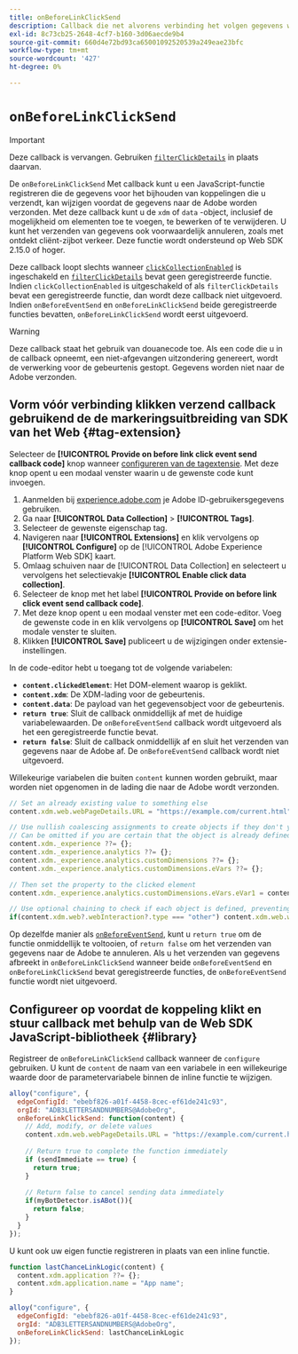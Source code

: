 ```yaml
---
title: onBeforeLinkClickSend
description: Callback die net alvorens verbinding het volgen gegevens wordt verzonden.
exl-id: 8c73cb25-2648-4cf7-b160-3d06aecde9b4
source-git-commit: 660d4e72bd93ca65001092520539a249eae23bfc
workflow-type: tm+mt
source-wordcount: '427'
ht-degree: 0%

---
```



# `onBeforeLinkClickSend`

>[!IMPORTANT]
>
>Deze callback is vervangen. Gebruiken [`filterClickDetails`](clickcollection.md) in plaats daarvan.

De `onBeforeLinkClickSend` Met callback kunt u een JavaScript-functie registreren die de gegevens voor het bijhouden van koppelingen die u verzendt, kan wijzigen voordat de gegevens naar de Adobe worden verzonden. Met deze callback kunt u de `xdm` of `data` -object, inclusief de mogelijkheid om elementen toe te voegen, te bewerken of te verwijderen. U kunt het verzenden van gegevens ook voorwaardelijk annuleren, zoals met ontdekt cliënt-zijbot verkeer. Deze functie wordt ondersteund op Web SDK 2.15.0 of hoger.

Deze callback loopt slechts wanneer [`clickCollectionEnabled`](clickcollectionenabled.md) is ingeschakeld en [`filterClickDetails`](clickcollection.md) bevat geen geregistreerde functie. Indien `clickCollectionEnabled` is uitgeschakeld of als `filterClickDetails` bevat een geregistreerde functie, dan wordt deze callback niet uitgevoerd. Indien `onBeforeEventSend` en `onBeforeLinkClickSend` beide geregistreerde functies bevatten, `onBeforeLinkClickSend` wordt eerst uitgevoerd.

>[!WARNING]
>
>Deze callback staat het gebruik van douanecode toe. Als een code die u in de callback opneemt, een niet-afgevangen uitzondering genereert, wordt de verwerking voor de gebeurtenis gestopt. Gegevens worden niet naar de Adobe verzonden.

## Vorm vóór verbinding klikken verzend callback gebruikend de de markeringsuitbreiding van SDK van het Web {#tag-extension}

Selecteer de **[!UICONTROL Provide on before link click event send callback code]** knop wanneer [configureren van de tagextensie](/help/tags/extensions/client/web-sdk/web-sdk-extension-configuration.md). Met deze knop opent u een modaal venster waarin u de gewenste code kunt invoegen.

1. Aanmelden bij [experience.adobe.com](https://experience.adobe.com) je Adobe ID-gebruikersgegevens gebruiken.
1. Ga naar **[!UICONTROL Data Collection]** > **[!UICONTROL Tags]**.
1. Selecteer de gewenste eigenschap tag.
1. Navigeren naar **[!UICONTROL Extensions]** en klik vervolgens op **[!UICONTROL Configure]** op de [!UICONTROL Adobe Experience Platform Web SDK] kaart.
1. Omlaag schuiven naar de [!UICONTROL Data Collection] en selecteert u vervolgens het selectievakje **[!UICONTROL Enable click data collection]**.
1. Selecteer de knop met het label **[!UICONTROL Provide on before link click event send callback code]**.
1. Met deze knop opent u een modaal venster met een code-editor. Voeg de gewenste code in en klik vervolgens op **[!UICONTROL Save]** om het modale venster te sluiten.
1. Klikken **[!UICONTROL Save]** publiceert u de wijzigingen onder extensie-instellingen.

In de code-editor hebt u toegang tot de volgende variabelen:

* **`content.clickedElement`**: Het DOM-element waarop is geklikt.
* **`content.xdm`**: De XDM-lading voor de gebeurtenis.
* **`content.data`**: De payload van het gegevensobject voor de gebeurtenis.
* **`return true`**: Sluit de callback onmiddellijk af met de huidige variabelewaarden. De `onBeforeEventSend` callback wordt uitgevoerd als het een geregistreerde functie bevat.
* **`return false`**: Sluit de callback onmiddellijk af en sluit het verzenden van gegevens naar de Adobe af. De `onBeforeEventSend` callback wordt niet uitgevoerd.

Willekeurige variabelen die buiten `content` kunnen worden gebruikt, maar worden niet opgenomen in de lading die naar de Adobe wordt verzonden.

```js
// Set an already existing value to something else
content.xdm.web.webPageDetails.URL = "https://example.com/current.html";

// Use nullish coalescing assignments to create objects if they don't yet exist, preventing undefined errors. 
// Can be omitted if you are certain that the object is already defined
content.xdm._experience ??= {};
content.xdm._experience.analytics ??= {};
content.xdm._experience.analytics.customDimensions ??= {};
content.xdm._experience.analytics.customDimensions.eVars ??= {};

// Then set the property to the clicked element
content.xdm._experience.analytics.customDimensions.eVars.eVar1 = content.clickedElement;

// Use optional chaining to check if each object is defined, preventing undefined errors
if(content.xdm.web?.webInteraction?.type === "other") content.xdm.web.webInteraction.type = "download";
```

Op dezelfde manier als [`onBeforeEventSend`](onbeforeeventsend.md), kunt u `return true` om de functie onmiddellijk te voltooien, of `return false` om het verzenden van gegevens naar de Adobe te annuleren. Als u het verzenden van gegevens afbreekt in `onBeforeLinkClickSend` wanneer beide `onBeforeEventSend` en `onBeforeLinkClickSend` bevat geregistreerde functies, de `onBeforeEventSend` functie wordt niet uitgevoerd.

## Configureer op voordat de koppeling klikt en stuur callback met behulp van de Web SDK JavaScript-bibliotheek {#library}

Registreer de `onBeforeLinkClickSend` callback wanneer de `configure` gebruiken. U kunt de `content` de naam van een variabele in een willekeurige waarde door de parametervariabele binnen de inline functie te wijzigen.

```js
alloy("configure", {
  edgeConfigId: "ebebf826-a01f-4458-8cec-ef61de241c93",
  orgId: "ADB3LETTERSANDNUMBERS@AdobeOrg",
  onBeforeLinkClickSend: function(content) {
    // Add, modify, or delete values
    content.xdm.web.webPageDetails.URL = "https://example.com/current.html";
    
    // Return true to complete the function immediately
    if (sendImmediate == true) {
      return true;
    }
    
    // Return false to cancel sending data immediately
    if(myBotDetector.isABot()){
      return false;
    }
  }
});
```

U kunt ook uw eigen functie registreren in plaats van een inline functie.

```js
function lastChanceLinkLogic(content) {
  content.xdm.application ??= {};
  content.xdm.application.name = "App name";
}

alloy("configure", {
  edgeConfigId: "ebebf826-a01f-4458-8cec-ef61de241c93",
  orgId: "ADB3LETTERSANDNUMBERS@AdobeOrg",
  onBeforeLinkClickSend: lastChanceLinkLogic
});    
```
